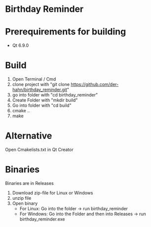 # Birthday Reminder
# Prerequirements for building
- Qt 6.9.0
# Build
1. Open Terminal / Cmd
2. clone project with "git clone https://github.com/der-hahn/birthday_reminder.git"
3. go into folder with "cd birthday_reminder"
4. Create Folder with "mkdir build"
5. Go into folder with "cd build"
6. cmake ..
7. make
   
# Alternative
Open Cmakelists.txt in Qt Creator

# Binaries 
Binaries are in Releases
1. Download zip-file for Linux or Windows
2. unzip file
3. Open binary
   - For Linux: Go into the folder -> run birthday_reminder
   - For Windows: Go into the Folder and then into Releases -> run birthday_reminder.exe
